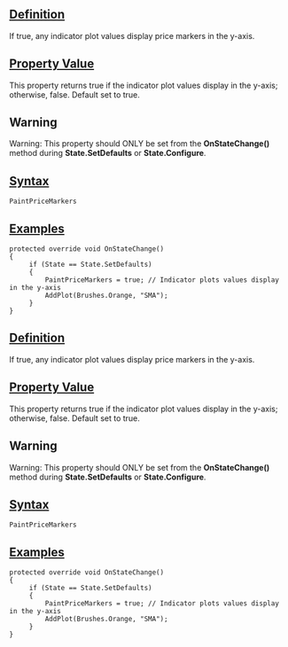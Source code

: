 ## [Definition](https://developer.ninjatrader.com/docs/desktop/paintpricemarkers\#definition)

If true, any indicator plot values display price markers in the y-axis.

## [Property Value](https://developer.ninjatrader.com/docs/desktop/paintpricemarkers\#property-value)

This property returns true if the indicator plot values display in the y-axis; otherwise, false. Default set to true.

## Warning

Warning: This property should ONLY be set from the **OnStateChange()** method during **State.SetDefaults** or **State.Configure**.

## [Syntax](https://developer.ninjatrader.com/docs/desktop/paintpricemarkers\#syntax)

`PaintPriceMarkers`

## [Examples](https://developer.ninjatrader.com/docs/desktop/paintpricemarkers\#examples)

```jsx-150469391 csharp
protected override void OnStateChange()
{
     if (State == State.SetDefaults)
     {
         PaintPriceMarkers = true; // Indicator plots values display in the y-axis
         AddPlot(Brushes.Orange, "SMA");
     }
}

```

## [Definition](https://developer.ninjatrader.com/docs/desktop/paintpricemarkers\#definition)

If true, any indicator plot values display price markers in the y-axis.

## [Property Value](https://developer.ninjatrader.com/docs/desktop/paintpricemarkers\#property-value)

This property returns true if the indicator plot values display in the y-axis; otherwise, false. Default set to true.

## Warning

Warning: This property should ONLY be set from the **OnStateChange()** method during **State.SetDefaults** or **State.Configure**.

## [Syntax](https://developer.ninjatrader.com/docs/desktop/paintpricemarkers\#syntax)

`PaintPriceMarkers`

## [Examples](https://developer.ninjatrader.com/docs/desktop/paintpricemarkers\#examples)

```jsx-150469391 csharp
protected override void OnStateChange()
{
     if (State == State.SetDefaults)
     {
         PaintPriceMarkers = true; // Indicator plots values display in the y-axis
         AddPlot(Brushes.Orange, "SMA");
     }
}

```